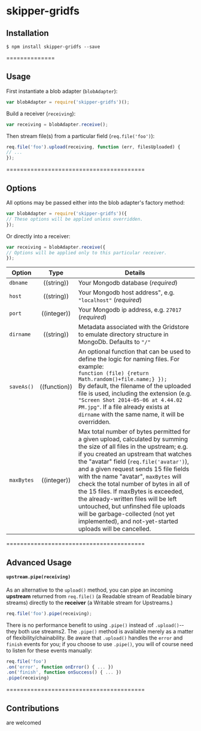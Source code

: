 skipper-gridfs
==============

## Installation

```
$ npm install skipper-gridfs --save
```

==============

## Usage

First instantiate a blob adapter (`blobAdapter`):

```js
var blobAdapter = require('skipper-gridfs')();
```

Build a receiver (`receiving`):

```js
var receiving = blobAdapter.receive();
```

Then stream file(s) from a particular field (`req.file('foo')`):

```js
req.file('foo').upload(receiving, function (err, filesUploaded) {
// ...
});
```

========================================

## Options

All options may be passed either into the blob adapter's factory method:

```js
var blobAdapter = require('skipper-gridfs')({
// These options will be applied unless overridden.
});
```

Or directly into a receiver:

```js
var receiving = blobAdapter.receive({
// Options will be applied only to this particular receiver.
});
```


| Option    | Type       | Details |
|-----------|:----------:|---------|
| `dbname`     | ((string)) | Your Mongodb database (_required_) |
| `host`     | ((string)) | Your Mongodb host address", e.g. `"localhost"` (_required_) |
| `port`     | ((integer)) | Your Mongodb ip address, e.g. `27017` (_required_) |
| `dirname`  | ((string)) | Metadata associated with the Gridstore to emulate directory structure in MongoDb. Defaults to `"/"`
| `saveAs()`  | ((function)) | An optional function that can be used to define the logic for naming files. For example: <br/> `function (file) {return Math.random()+file.name;} });` <br/> By default, the filename of the uploaded file is used, including the extension (e.g. `"Screen Shot 2014-05-06 at 4.44.02 PM.jpg"`.  If a file already exists at `dirname` with the same name, it will be overridden. |
| `maxBytes` | ((integer)) | Max total number of bytes permitted for a given upload, calculated by summing the size of all files in the upstream; e.g. if you created an upstream that watches the "avatar" field (`req.file('avatar')`), and a given request sends 15 file fields with the name "avatar", `maxBytes` will check the total number of bytes in all of the 15 files.  If maxBytes is exceeded, the already-written files will be left untouched, but unfinshed file uploads will be garbage-collected (not yet implemented), and not-yet-started uploads will be cancelled. |

========================================

## Advanced Usage

#### `upstream.pipe(receiving)`

As an alternative to the `upload()` method, you can pipe an incoming **upstream** returned from `req.file()` (a Readable stream of Readable binary streams) directly to the **receiver** (a Writable stream for Upstreams.)

```js
req.file('foo').pipe(receiving);
```

There is no performance benefit to using `.pipe()` instead of `.upload()`-- they both use streams2.  The `.pipe()` method is available merely as a matter of flexibility/chainability.  Be aware that `.upload()` handles the `error` and `finish` events for you; if you choose to use `.pipe()`, you will of course need to listen for these events manually:

```js
req.file('foo')
.on('error', function onError() { ... })
.on('finish', function onSuccess() { ... })
.pipe(receiving)
```

========================================

## Contributions

are welcomed
